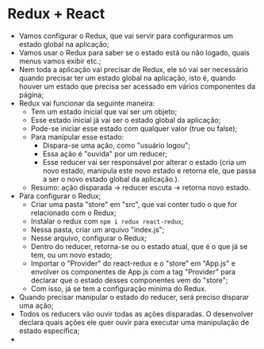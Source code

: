 # Redux + React

- Vamos configurar o Redux, que vai servir para configurarmos um estado global na aplicação;
- Vamos usar o Redux para saber se o estado está ou não logado, quais menus vamos exibir etc.;
- Nem toda a aplicação vai precisar de Redux, ele só vai ser necessário quando precisar ter um estado global na aplicação, isto é, quando houver um estado que precisa ser acessado em vários componentes da página;
- Redux vai funcionar da seguinte maneira:
  - Tem um estado inicial que vai ser um objeto;
  - Esse estado inicial já vai ser o estado global da aplicação;
  - Pode-se iniciar esse estado com qualquer valor (true ou false);
  - Para manipular esse estado:
    - Dispara-se uma ação, como "usuário logou";
    - Essa ação é "ouvida" por um reducer;
    - Esse reducer vai ser responsável por alterar o estado (cria um novo estado, manipula este novo estado e retorna ele, que passa a ser o novo estado global da aplicação.).
  - Resumo: ação disparada -> reducer escuta -> retorna novo estado.
- Para configurar o Redux;
  - Criar uma pasta "store" em "src", que vai conter tudo o que for relacionado com o Redux;
  - Instalar o redux com `npm i redux react-redux`;
  - Nessa pasta, criar um arquivo "index.js";
  - Nesse arquivo, configurar o Redux;
  - Dentro do reducer, retorna-se ou o estado atual, que é o que já se tem, ou um novo estado;
  - Importar o "Provider" do react-redux e o "store" em "App.js" e envolver os componentes de App.js com a tag "Provider" para declarar que o estado desses componentes vem do "store";
  - Com isso, já se tem a configuração mínima do Redux.
- Quando precisar manipular o estado do reducer, será preciso disparar uma ação;
- Todos os reducers vão ouvir todas as ações disparadas. O desenvolver declara quais ações ele quer ouvir para executar uma manipulação de estado específica;
-
